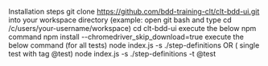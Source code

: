 Installation steps
git clone https://github.com/bdd-training-clt/clt-bdd-ui.git into your workspace directory (example: open git bash and type cd /c/users/your-username/workspace)
cd clt-bdd-ui
execute the below npm command
npm install --chromedriver_skip_download=true
execute the below command 
(for all tests)
node index.js -s ./step-definitions 
OR ( single test with tag @test)
node index.js -s ./step-definitions -t @test   
